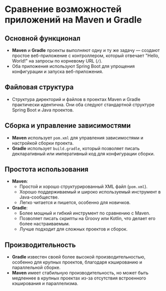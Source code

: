 # Сравнение возможностей приложений на Maven и Gradle

## Основной функционал

- **Maven** и **Gradle** проекты выполняют одну и ту же задачу — создают простое веб-приложение с контроллером, который отвечает "Hello, World!" на запросы по корневому URL (`/`).
- Оба приложения используют Spring Boot для упрощения конфигурации и запуска веб-приложения.

## Файловая структура

- Структура директорий и файлов в проектах Maven и Gradle практически идентична. Они оба следуют стандартной структуре Spring Boot и Java проектов.

## Сборка и управление зависимостями

- **Maven** использует `pom.xml` для управления зависимостями и настройкой сборки проекта.
- **Gradle** использует `build.gradle`, который позволяет писать декларативный или императивный код для конфигурации сборки.

## Простота использования

- **Maven**:
  - Простой и хорошо структурированный XML файл (`pom.xml`).
  - Хорошо поддерживаемый и широко используемый инструмент в Java-сообществе.
  - Легко читается и пишется, особенно для новичков.
- **Gradle**:
  - Более мощный и гибкий инструмент по сравнению с Maven.
  - Позволяет писать скрипты на Groovy или Kotlin, что делает его более настраиваемым.
  - Лучше подходит для сложных проектов и сборок.

## Производительность

- **Gradle** известен своей более высокой производительностью, особенно для крупных проектов, благодаря кэшированию и параллельной сборке.
- **Maven** имеет стабильную производительность, но может быть медленнее в крупных проектах из-за отсутствия встроенного кэширования и параллелизма.
